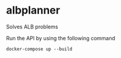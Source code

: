 # albplanner
Solves ALB problems

Run the API by using the following command
```
docker-compose up --build
```
